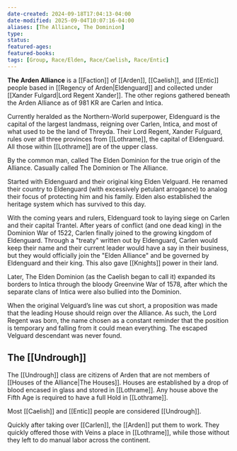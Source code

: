 ```yaml
---
date-created: 2024-09-18T17:04:13-04:00
date-modified: 2025-09-04T10:07:16-04:00
aliases: [The Alliance, The Dominion]
type: 
status: 
featured-ages: 
featured-books: 
tags: [Group, Race/Elden, Race/Caelish, Race/Entic]
---
```

**The Arden Alliance** is a [[Faction]] of [[Arden]], [[Caelish]], and [[Entic]] people based in [[Regency of Arden|Eldenguard]] and collected under [[Xander Fulgard|Lord Regent Xander]]. The other regions gathered beneath the Arden Alliance as of 981 KR are Carlen and Intica.

Currently heralded as the Northern-World superpower, Eldenguard is the capital of the largest landmass, reigning over Carlen, Intica, and most of what used to be the land of Threyda. Their Lord Regent, Xander Fulguard, rules over all three provinces from [[Lothrame]], the capital of Eldenguard. All those within [[Lothrame]] are of the upper class.

By the common man, called The Elden Dominion for the true origin of the Alliance. Casually called The Dominion or The Alliance.

Started with Eldenguard and their original king Elden Velguard. He renamed their country to Eldenguard (with excessively petulant arrogance) to analog their focus of protecting him and his family. Elden also established the heritage system which has survived to this day.

With the coming years and rulers, Eldenguard took to laying siege on Carlen and their capital Trantel. After years of conflict (and one dead king) in the Dominion War of 1522, Carlen finally joined to the growing kingdom of Eldenguard. Through a "treaty" written out by Eldenguard, Carlen would keep their name and their current leader would have a say in their business, but they would officially join the "Elden Alliance" and be governed by Eldenguard and their king. This also gave [[Knights]] power in their land.

Later, The Elden Dominion (as the Caelish began to call it) expanded its borders to Intica through the bloody Greenvine War of 1578, after which the separate clans of Intica were also bullied into the Dominion.

When the original Velguard’s line was cut short, a proposition was made that the leading House should reign over the Alliance. As such, the Lord Regent was born, the name chosen as a constant reminder that the position is temporary and falling from it could mean everything. The escaped Velguard descendant was never found.
## The [[Undrough]]
The [[Undrough]] class are citizens of Arden that are not members of [[Houses of the Alliance|The Houses]]. Houses are established by a drop of blood encased in glass and stored in [[Lothrame]]. Any house above the Fifth Age is required to have a full Hold in [[Lothrame]].

Most [[Caelish]] and [[Entic]] people are considered [[Undrough]].

Quickly after taking over [[Carlen]], the [[Arden]] put them to work. They quickly offered those with Veins a place in [[Lothrame]], while those without they left to do manual labor across the continent.